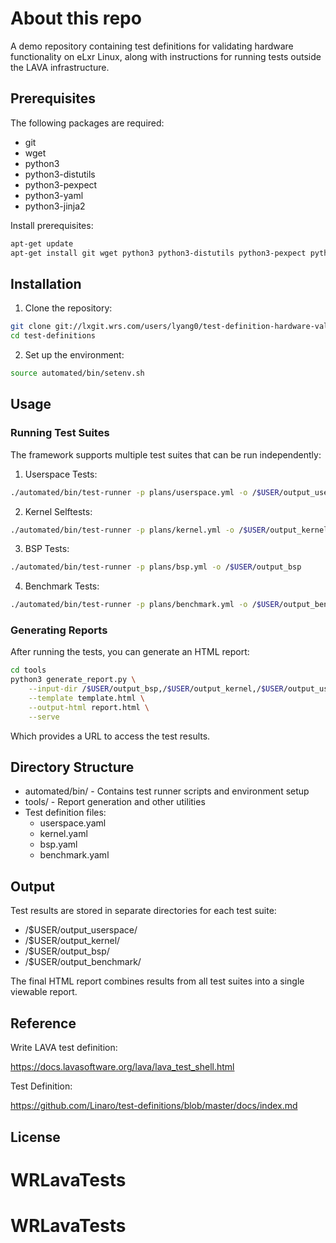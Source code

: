 # About this repo
A demo repository containing test definitions for validating hardware functionality on eLxr Linux, along with instructions for running tests outside the LAVA infrastructure.

## Prerequisites
The following packages are required:
- git
- wget
- python3
- python3-distutils
- python3-pexpect
- python3-yaml
- python3-jinja2

Install prerequisites:
```bash
apt-get update
apt-get install git wget python3 python3-distutils python3-pexpect python3-yaml python3-jinja2 -y
```

## Installation
1. Clone the repository:
```bash
git clone git://lxgit.wrs.com/users/lyang0/test-definition-hardware-validation -b <branch name> test-definitions
cd test-definitions
```

2. Set up the environment:
```bash
source automated/bin/setenv.sh
```

## Usage

### Running Test Suites
The framework supports multiple test suites that can be run independently:

1. Userspace Tests:
```bash
./automated/bin/test-runner -p plans/userspace.yml -o /$USER/output_userspace
```

2. Kernel Selftests:
```bash
./automated/bin/test-runner -p plans/kernel.yml -o /$USER/output_kernel
```

3. BSP Tests:
```bash
./automated/bin/test-runner -p plans/bsp.yml -o /$USER/output_bsp
```

4. Benchmark Tests:
```bash
./automated/bin/test-runner -p plans/benchmark.yml -o /$USER/output_benchmark
```

### Generating Reports
After running the tests, you can generate an HTML report:
```bash
cd tools
python3 generate_report.py \
    --input-dir /$USER/output_bsp,/$USER/output_kernel,/$USER/output_userspace,/$USER/output_benchmark \
    --template template.html \
    --output-html report.html \
    --serve
```
Which provides a URL to access the test results.

## Directory Structure
- automated/bin/ - Contains test runner scripts and environment setup
- tools/ - Report generation and other utilities
- Test definition files:
  - userspace.yaml
  - kernel.yaml
  - bsp.yaml
  - benchmark.yaml

## Output
Test results are stored in separate directories for each test suite:
- /$USER/output_userspace/
- /$USER/output_kernel/
- /$USER/output_bsp/
- /$USER/output_benchmark/

The final HTML report combines results from all test suites into a single viewable report.

## Reference 

Write LAVA test definition:

https://docs.lavasoftware.org/lava/lava_test_shell.html

Test Definition:

https://github.com/Linaro/test-definitions/blob/master/docs/index.md

## License
# WRLavaTests
# WRLavaTests
